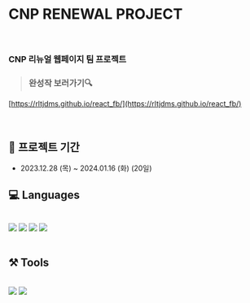 # CNP RENEWAL PROJECT

<br>

### CNP 리뉴얼 웹페이지 팀 프로젝트

> ### 완성작 보러가기🔍
[https://rltjdms.github.io/react_fb/](https://rltjdms.github.io/react_fb/)

<br>

## 📁 프로젝트 기간

- 2023.12.28 (목) ~ 2024.01.16 (화) (20일)

## 💻 Languages

<br>

<div>
  <img src="https://img.shields.io/badge/CSS3-1572B6?style=flat&logo=css3&logoColor=white"/>
  <img src="https://img.shields.io/badge/JAVASCRIPT-F7DF1E?style=flat&logo=javascript&logoColor=white"/>
  <img src="https://img.shields.io/badge/REACT-61DAFB?style=flat&logo=react&logoColor=white"/>
  <img src="https://img.shields.io/badge/SCSS-CC6699?style=flat&logo=sass&logoColor=white"/>
</div>
<br>

## ⚒️ Tools

<br>
<div>
  <img src="https://img.shields.io/badge/VSCODE-007ACC?style=flat&logo=VisualStudioCode&logoColor=white"/>
  <img src="https://img.shields.io/badge/GITHUB-181717?style=flat&logo=Github&logoColor=white"/>
</div>
<br>
